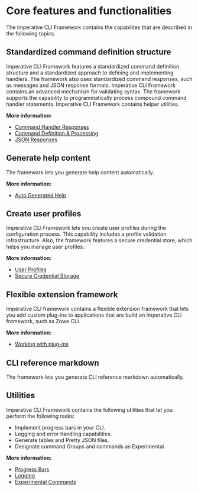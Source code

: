 # Core features and functionalities

The Imperative CLI Framework contains the capabilites that are described in the following topics.

## Standardized command definition structure
    
Imperative CLI Framework features a standardized command definition structure and a standardized approach to defining and implementing handlers. The framework also uses standardized command responses, such as messages and JSON response formats. Imperative CLI Framework contains an advanced mechanism for validating syntax. The framework supports the capability to programmatically process compound command handler statements. Imperative CLI Framework contains helper utilities.

**More information:**
- [Command Handler Responses](URL)
- [Command Definition & Processing](URL)
-  [JSON Responses](URL)

## Generate help content
The framework lets you generate help content automatically.
  
**More information:**
- [Auto Generated Help](URL)

## Create user profiles

Imperative CLI Framework lets you create user profiles during the configuration process. This capability includes a profile validation infrastructure. Also, the framework features a secure credential store, which helps you manage user profiles.

**More information:**
- [User Profiles](URL)
- [Secure Credential Storage](URL)

## Flexible extension framework

Imperative CLI framework contains a flexible extension framework that lets you add custom plug-ins to applications that are build on Imperative CLI framework, such as Zowe CLI.
    
**More information:**
- [Working with plug-ins](URL)

## CLI reference markdown

The framework lets you generate CLI reference markdown automatically.

## Utilities

Imperative CLI Framework contains the following utilities that let you perform the following tasks:

- Implement progress bars in your CLI.
- Logging and error handling capabilities.
- Generate tables and Pretty JSON files.
- Designate command Groups and commands as Experimental.
    
**More information:**
- [Progress Bars](URL)
- [Logging](URL)
- [Experimental Commands](URL)
